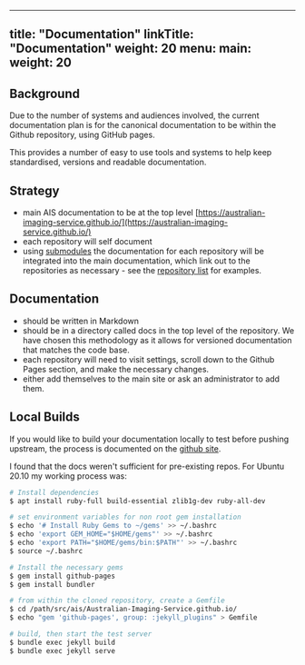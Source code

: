 
---
title: "Documentation"
linkTitle: "Documentation"
weight: 20
menu:
  main:
    weight: 20
---

## Background

Due to the number of systems and audiences involved, the current documentation 
plan is for the canonical documentation to be within the Github repository, 
using GitHub pages.

This provides a number of easy to use tools and systems to help keep 
standardised, versions and readable documentation.

## Strategy

 - main AIS documentation to be at the top level [https://australian-imaging-service.github.io/](https://australian-imaging-service.github.io/)
 - each repository will self document  
 - using [submodules](https://docs.github.com/en/free-pro-team@latest/github/working-with-github-pages/using-submodules-with-github-pages) the documentation for each repository will be integrated into the main documentation, which link out to the repositories as necessary - see the [repository list](repositories) for examples.


## Documentation

- should be written in Markdown
- should be in a directory called docs in the top level of the repository. We have chosen this methodology as it allows for versioned documentation that matches the code base.
- each repository will need to visit settings, scroll down to the Github Pages section, and make the necessary changes.
- either add themselves to the main site or ask an administrator to add them.

## Local Builds

If you would like to build your documentation locally to test before pushing upstream, the process is documented on the [github site](https://docs.github.com/en/free-pro-team@latest/github/working-with-github-pages/testing-your-github-pages-site-locally-with-jekyll).

I found that the docs weren't sufficient for pre-existing repos. For Ubuntu 20.10 my working process was:

```bash
# Install dependencies
$ apt install ruby-full build-essential zlib1g-dev ruby-all-dev

# set environment variables for non root gem installation
$ echo '# Install Ruby Gems to ~/gems' >> ~/.bashrc
$ echo 'export GEM_HOME="$HOME/gems"' >> ~/.bashrc
$ echo 'export PATH="$HOME/gems/bin:$PATH"' >> ~/.bashrc
$ source ~/.bashrc

# Install the necessary gems
$ gem install github-pages
$ gem install bundler

# from within the cloned repository, create a Gemfile
$ cd /path/src/ais/Australian-Imaging-Service.github.io/
$ echo "gem 'github-pages', group: :jekyll_plugins" > Gemfile

# build, then start the test server
$ bundle exec jekyll build
$ bundle exec jekyll serve
```


